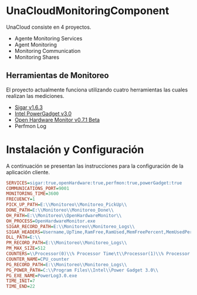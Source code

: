# UnaCloudMonitoringComponent

UnaCloud consiste en 4 proyectos.

* Agente Monitoring Services
* Agent Monitoring
* Monitoring Communication
* Monitoring Shares

## Herramientas de Monitoreo

El proyecto actualmente funciona utilizando cuatro herramientas las cuales realizan las mediciones.

* [Sigar v1.6.3](https://github.com/UnaCloud/UnaCloudMonitor/blob/manre_develop/Sigar.md)
* [Intel PowerGadget v3.0](https://github.com/UnaCloud/UnaCloudMonitor/blob/manre_develop/Intel%20Power%20Gadget.md)
* [Open Hardware Monitor v0.7.1 Beta](https://github.com/UnaCloud/UnaCloudMonitor/blob/manre_develop/OpenHardwareMonitor.md)
* Perfmon Log

# Instalación y Configuración

A continuación se presentan las instrucciones para la configuración de la aplicación cliente.

```ini
SERVICES=sigar:true,openHardware:true,perfmon:true,powerGadget:true
COMMUNICATIONS_PORT=9001
MONITORING_TIME=3600
FRECUENCY=1
PICK_UP_PATH=E:\\Monitoreo\\Monitoreo_PickUp\\
DONE_PATH=E:\\Monitoreo\\Monitoreo_Done\\
OH_PATH=E:\\Monitoreo\\OpenHardwareMonitor\\
OH_PROCESS=OpenHardwareMonitor.exe
SIGAR_RECORD_PATH=E:\\Monitoreo\\Monitoreo_Logs\\
SIGAR_HEADERS=Username,UpTime,RamFree,RamUsed,MemFreePercent,MemUsedPercent,SwapMemoryFree,SwapMemoryPageIn,SwapMemoryPageOut,SwapMemoryUsed,HDFreeSpace,HDUsedSpace,NetRXBytes,NetTxBytes,NetSpeed,NetRXErrors,NetTxErrors,NetRxPackets,NetTxPackets,Processes_Detail,Processes_General
DLL_PATH=E:\\
PM_RECORD_PATH=E:\\Monitoreo\\Monitoreo_Logs\\
PM_MAX_SIZE=512
COUNTERS=\\Processor(0)\\% Processor Time\t\\Processor(1)\\% Processor Time\t\\Processor(2)\\% Processor Time\t\\Processor(3)\\% Processor Time\t\\Processor(4)\\% Processor Time\t\\Processor(5)\\% Processor Time\t\\Processor(6)\\% Processor Time\t\\Processor(7)\\% Processor Time
COUNTER_NAME=CPU_counter
PG_RECORD_PATH=E:\\Monitoreo\\Monitoreo_Logs\\
PG_POWER_PATH=C:\\Program Files\\Intel\\Power Gadget 3.0\\
PG_EXE_NAME=PowerLog3.0.exe
TIME_INIT=7
TIME_END=22
```
